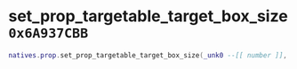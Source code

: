 # set_prop_targetable_target_box_size `0x6A937CBB`

```lua
natives.prop.set_prop_targetable_target_box_size(_unk0 --[[ number ]], _unk1 --[[ number ]], _unk2 --[[ number ]])
```